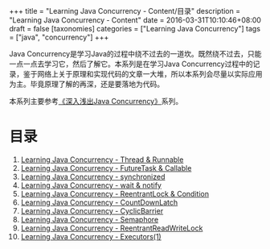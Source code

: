 +++
title = "Learning Java Concurrency - Content/目录"
description = "Learning Java Concurrency - Content"
date = 2016-03-31T10:10:46+08:00
draft = false
[taxonomies]
categories =  ["Learning Java Concurrency"]
tags = ["java", "concurrency"]
+++

Java Concurrency是学习Java的过程中绕不过去的一道坎。既然绕不过去，只能一点一点去学习它，然后了解它。本系列是在学习Java Concurrency过程中的记录，鉴于网络上关于原理和实现代码的文章一大堆，所以本系列会尽量以实际应用为主。毕竟原理了解的再深，还是要落地为代码。

本系列主要参考[《深入浅出Java Concurrency》](http://www.blogjava.net/xylz/archive/2010/07/08/325587.html)系列。

<!-- more -->

# 目录

1. [Learning Java Concurrency - Thread & Runnable](./posts/2016-04-11-learning-java-concurrency-thread-runnable/index.md)
2. [Learning Java Concurrency - FutureTask & Callable](./posts/2016-04-13-learning-java-concurrency-futuretask-callable/index.md)
3. [Learning Java Concurrency - synchronized](./posts/2016-04-01-learning-java-concurrency-synchronized.md)
4. [Learning Java Concurrency - wait & notify](./posts/2016-04-06-learning-java-concurrency-wait-notify/index.md)
5. [Learning Java Concurrency - ReentrantLock & Condition](./posts/2016-04-07-learning-java-concurrency-reentrantlock-condition/index.md)
6. [Learning Java Concurrency - CountDownLatch](./posts/2016-03-30-learning-java-concurrency-countdownlatch/index.md)
7. [Learning Java Concurrency - CyclicBarrier](./posts/2016-03-30-learning-java-concurrency-cyclicbarrier/index.md)
8. [Learning Java Concurrency - Semaphore](./posts/2016-03-30-learning-java-concurrent-semaphore/index.md)
9. [Learning Java Concurrency - ReentrantReadWriteLock](./posts/2016-04-07-learning-java-concurrency-reentrantreadwritelock/index.md)
10. [Learning Java Concurrency - Executors(1)](./posts/2016-04-15-learning-java-concurrency-executors-1-executorservice.md)
